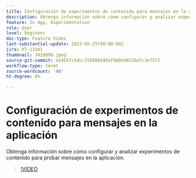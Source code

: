 ```yaml
---
title: Configuración de experimentos de contenido para mensajes en la aplicación
description: Obtenga información sobre cómo configurar y analizar experimentos de contenido para probar mensajes en la aplicación.
feature: In App, Experimentation
role: User
level: Beginner
doc-type: Feature Video
last-substantial-update: 2023-05-25T00:00:00Z
jira: KT-13341
thumbnail: 3419898.jpeg
source-git-commit: a14657c5dcc25588849daf988648526e7c3e7572
workflow-type: tm+mt
source-wordcount: '40'
ht-degree: 0%

---
```



# Configuración de experimentos de contenido para mensajes en la aplicación

Obtenga información sobre cómo configurar y analizar experimentos de contenido para probar mensajes en la aplicación.

>[!VIDEO](https://video.tv.adobe.com/v/3419898/?learn=on)
